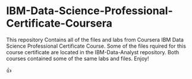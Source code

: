 # IBM-Data-Science-Professional-Certificate-Coursera

This repository Contains all of the files and labs from Coursera IBM Data Science Professional Certificate Course. Some of the files rquired for this course certificate are located in the IBM-Data-Analyst repository. Both courses contained some of the same labs and files. Enjoy!

:+1:
